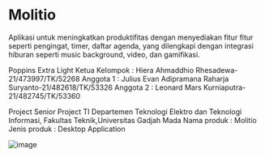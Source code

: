 # Molitio
Aplikasi untuk meningkatkan produktifitas dengan menyediakan fitur fitur seperti pengingat, timer, daftar agenda, yang dilengkapi dengan integrasi hiburan seperti music background, video, dan gamifikasi.

Poppins Extra Light
Ketua Kelompok : Hiera Ahmaddhio Rhesadewa-21/473997/TK/52268
Anggota 1 : Julius Evan Adipramana Raharja Suryanto-21/482618/TK/53326
Anggota 2 : Leonard Mars Kurniaputra-21/482745/TK/53360


Project Senior Project TI
Departemen Teknologi Elektro dan Teknologi Informasi, Fakultas Teknik,Universitas Gadjah Mada
Nama produk                   : Molitio
Jenis produk                  : Desktop Application

![image](https://github.com/jearsevan101/Molitio/assets/111979263/91b83c47-8196-4c0e-a2ad-137c23a1c8ad)


